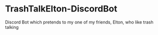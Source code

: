 # TrashTalkElton-DiscordBot
 Discord Bot which pretends to my one of my friends, Elton, who like trash talking
